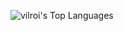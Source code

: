 

<!--
**vilroi/vilroi** is a ✨ _special_ ✨ repository because its `README.md` (this file) appears on your GitHub profile.

Here are some ideas to get you started:

- 🔭 I’m currently working on ...
- 🌱 I’m currently learning ...
- 👯 I’m looking to collaborate on ...
- 🤔 I’m looking for help with ...
- 💬 Ask me about ...
- 📫 How to reach me: ...
- 😄 Pronouns: ...
- ⚡ Fun fact: ...
-->
![vilroi's Top Languages](https://github-readme-stats.vercel.app/api/top-langs/?username=vilroi&theme=tokyonight&show_icons=true&hide_border=true&layout=compact)

